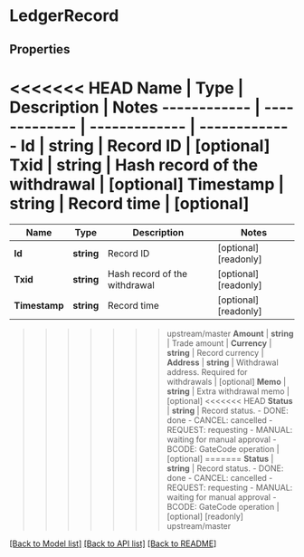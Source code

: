 # LedgerRecord

## Properties
<<<<<<< HEAD
Name | Type | Description | Notes
------------ | ------------- | ------------- | -------------
**Id** | **string** | Record ID | [optional] 
**Txid** | **string** | Hash record of the withdrawal | [optional] 
**Timestamp** | **string** | Record time | [optional] 
=======

Name | Type | Description | Notes
------------ | ------------- | ------------- | -------------
**Id** | **string** | Record ID | [optional] [readonly] 
**Txid** | **string** | Hash record of the withdrawal | [optional] [readonly] 
**Timestamp** | **string** | Record time | [optional] [readonly] 
>>>>>>> upstream/master
**Amount** | **string** | Trade amount | 
**Currency** | **string** | Record currency | 
**Address** | **string** | Withdrawal address. Required for withdrawals | [optional] 
**Memo** | **string** | Extra withdrawal memo | [optional] 
<<<<<<< HEAD
**Status** | **string** | Record status.  - DONE: done - CANCEL: cancelled - REQUEST: requesting - MANUAL: waiting for manual approval - BCODE: GateCode operation | [optional] 
=======
**Status** | **string** | Record status.  - DONE: done - CANCEL: cancelled - REQUEST: requesting - MANUAL: waiting for manual approval - BCODE: GateCode operation | [optional] [readonly] 
>>>>>>> upstream/master

[[Back to Model list]](../README.md#documentation-for-models) [[Back to API list]](../README.md#documentation-for-api-endpoints) [[Back to README]](../README.md)


